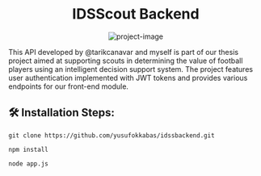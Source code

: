 <h1 align="center" id="title">IDSScout Backend</h1>

<p align="center"><img src="https://socialify.git.ci/yusufokkabas/idssbackend/image?language=1&amp;owner=1&amp;name=1&amp;stargazers=1&amp;theme=Light" alt="project-image"></p>

<p id="description">This API developed by @tarikcanavar and myself is part of our thesis project aimed at supporting scouts in determining the value of football players using an intelligent decision support system. The project features user authentication implemented with JWT tokens and provides various endpoints for our front-end module.</p>

<h2>🛠️ Installation Steps:</h2>

```
git clone https://github.com/yusufokkabas/idssbackend.git
```

```
npm install
```

```
node app.js
```
